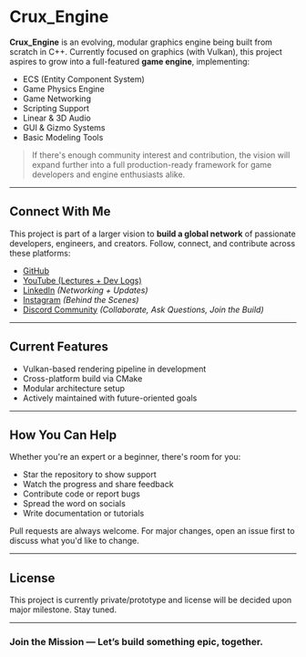 #  Crux_Engine

**Crux_Engine** is an evolving, modular graphics engine being built from scratch in C++. Currently focused on graphics (with Vulkan), this project aspires to grow into a full-featured **game engine**, implementing:

-  ECS (Entity Component System)
-  Game Physics Engine
-  Game Networking
-  Scripting Support
-  Linear & 3D Audio
-  GUI & Gizmo Systems
-  Basic Modeling Tools

> If there's enough community interest and contribution, the vision will expand further into a full production-ready framework for game developers and engine enthusiasts alike.

---

##  Connect With Me

This project is part of a larger vision to **build a global network** of passionate developers, engineers, and creators. Follow, connect, and contribute across these platforms:

-  [GitHub](https://github.com/Venomous-Code)
-  [YouTube (Lectures + Dev Logs)](https://www.youtube.com/@VenomousCode_00)
-  [LinkedIn](https://www.linkedin.com/in/venomouscode00) *(Networking + Updates)*
-  [Instagram](https://instagram.com/venomouscode00) *(Behind the Scenes)*
-  [Discord Community](https://discord.gg/r6vNeV7h) *(Collaborate, Ask Questions, Join the Build)*

---

##  Current Features

- Vulkan-based rendering pipeline in development  
- Cross-platform build via CMake  
- Modular architecture setup  
- Actively maintained with future-oriented goals

---

##  How You Can Help

Whether you're an expert or a beginner, there's room for you:

-  Star the repository to show support
-  Watch the progress and share feedback
-  Contribute code or report bugs
-  Spread the word on socials
-  Write documentation or tutorials

Pull requests are always welcome. For major changes, open an issue first to discuss what you'd like to change.

---

##  License

This project is currently private/prototype and license will be decided upon major milestone. Stay tuned.

---

###  Join the Mission — Let’s build something epic, together.

